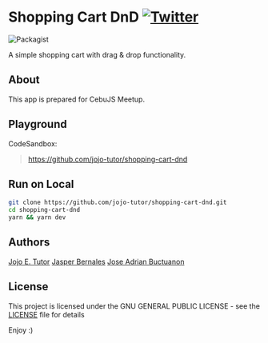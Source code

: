 # Shopping Cart DnD [![Twitter](https://img.shields.io/twitter/url/https/github.com/jojo-tutor/react-error-handler.svg?style=social)](https://twitter.com/intent/tweet?text=Wow:&url=https%3A%2F%2Fgithub.com%2Fjojo-tutor%2Freact-error-handler)

![Packagist](https://img.shields.io/packagist/l/doctrine/orm.svg)


A simple shopping cart with drag & drop functionality.

## About
This app is prepared for CebuJS Meetup.

## Playground
CodeSandbox:
 > https://github.com/jojo-tutor/shopping-cart-dnd

## Run on Local
```sh
git clone https://github.com/jojo-tutor/shopping-cart-dnd.git
cd shopping-cart-dnd
yarn && yarn dev
```

## Authors
[Jojo E. Tutor](https://www.facebook.com/jojo-tutor "View Jojo's FB Profile")
[Jasper Bernales](https://www.facebook.com/bernales95 "View Jasper's FB Profile")
[Jose Adrian Buctuanon](https://www.facebook.com/milkymura "View Jab's FB Profile")

## License
This project is licensed under the GNU GENERAL PUBLIC LICENSE - see the [LICENSE](LICENSE) file for details

Enjoy :)